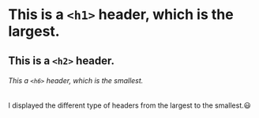 # This is a `<h1>` header, which is the largest.
## This is a `<h2>` header.
###### This a `<h6>` header, which is the smallest.





















I displayed the different type of headers from the largest to the smallest.😃
